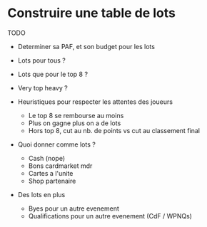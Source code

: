 # Construire une table de lots

TODO

- Determiner sa PAF, et son budget pour les lots
- Lots pour tous ?
- Lots que pour le top 8 ?
- Very top heavy ?
- Heuristiques pour respecter les attentes des joueurs
    - Le top 8 se rembourse au moins
    - Plus on gagne plus on a de lots
    - Hors top 8, cut au nb. de points vs cut au classement final

- Quoi donner comme lots ?
    - Cash (nope)
    - Bons cardmarket mdr
    - Cartes a l'unite
    - Shop partenaire

- Des lots en plus
    - Byes pour un autre evenement
    - Qualifications pour un autre evenement (CdF / WPNQs)
